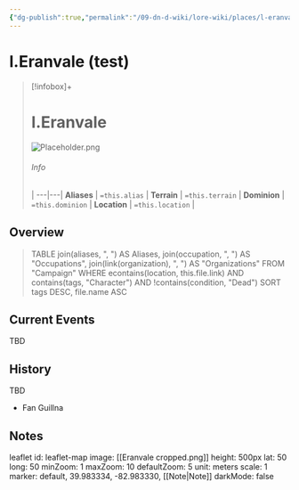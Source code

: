 ```yaml
---
{"dg-publish":true,"permalink":"/09-dn-d-wiki/lore-wiki/places/l-eranvale/","tags":["Eranvale","lore-wiki","Country"]}
---
```


# **l.Eranvale** (test)
> [!infobox]+
> # l.Eranvale
> ![Placeholder.png](/img/user/z_Assets/07.%20Images/Placeholder.png)
> ###### Info
>  |
> ---|---|
> **Aliases** | `=this.alias` |
> **Terrain** | `=this.terrain` |
> **Dominion** | `=this.dominion` |
> **Location** | `=this.location` |



## Overview 
> TABLE join(aliases, ", ") AS Aliases, join(occupation, ", ") AS "Occupations", join(link(organization), ", ") AS "Organizations"
> FROM "Campaign"
> WHERE econtains(location, this.file.link) AND contains(tags, "Character") AND !contains(condition, "Dead")
> SORT tags DESC, file.name ASC

## Current Events
TBD

## History
TBD
- Fan Guillna
## Notes


leaflet
id: leaflet-map
image: [[Eranvale cropped.png]]
height: 500px
lat: 50
long: 50
minZoom: 1
maxZoom: 10
defaultZoom: 5
unit: meters
scale: 1
marker: default, 39.983334, -82.983330, [[Note\|Note]]
darkMode: false

